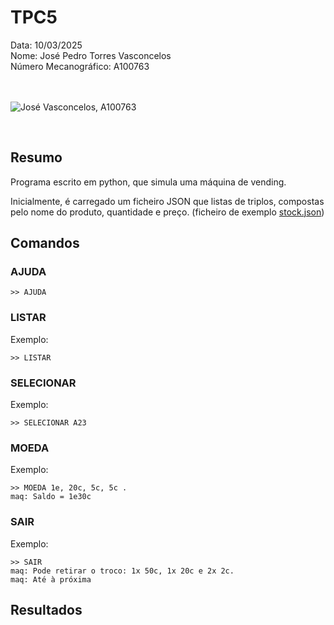 # TPC5

Data: 10/03/2025 <br>
Nome: José Pedro Torres Vasconcelos <br>
Número Mecanográfico: A100763 <br> <br> <br>

![José Vasconcelos, A100763](/images/me.png)


<br>

## **Resumo**
Programa escrito em python, que simula uma máquina de vending.

Inicialmente, é carregado um ficheiro JSON que listas de triplos,
compostas pelo nome do produto, quantidade e preço. (ficheiro de exemplo [stock.json](stock.json))


## **Comandos**

### AJUDA
```
>> AJUDA
```

### LISTAR
Exemplo:
```
>> LISTAR
```


### SELECIONAR
Exemplo:
```
>> SELECIONAR A23

```


### MOEDA
Exemplo:
```
>> MOEDA 1e, 20c, 5c, 5c .
maq: Saldo = 1e30c

```

### SAIR
Exemplo:
```
>> SAIR
maq: Pode retirar o troco: 1x 50c, 1x 20c e 2x 2c.
maq: Até à próxima
```


## **Resultados**




